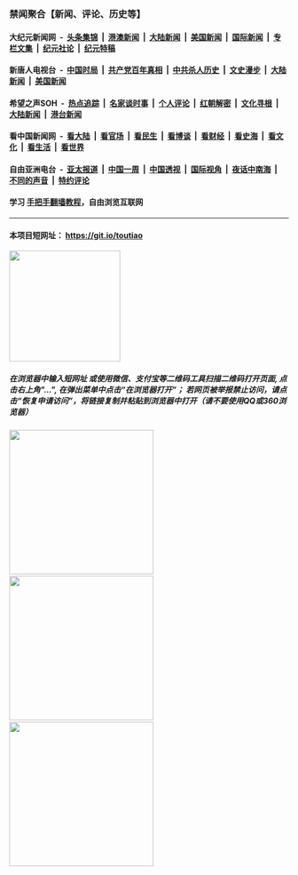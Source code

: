 ### 禁闻聚合【新闻、评论、历史等】

#### 大纪元新闻网 &nbsp;-&nbsp; [头条集锦](indexes/E头条集锦.md?t=03170303) &nbsp;|&nbsp; [港澳新闻](indexes/E港澳新闻.md?t=03170303)  &nbsp;|&nbsp; [大陆新闻](indexes/E大陆新闻.md?t=03170303) &nbsp;|&nbsp; [美国新闻](indexes/E美国新闻.md?t=03170303) &nbsp;|&nbsp; [国际新闻](indexes/E国际新闻.md?t=03170303) &nbsp;|&nbsp; [专栏文集](indexes/E专栏文集.md?t=03170303) &nbsp;|&nbsp; [纪元社论](indexes/E纪元社论.md?t=03170303) &nbsp;|&nbsp; [纪元特稿](indexes/E纪元特稿.md?t=03170303) 

#### 新唐人电视台 &nbsp;-&nbsp; [中国时局](indexes/N中国时局.md?t=03170303) &nbsp;|&nbsp; [共产党百年真相](indexes/N共产党百年真相.md?t=03170303) &nbsp;|&nbsp; [中共杀人历史](indexes/N中共杀人历史.md?t=03170303) &nbsp;|&nbsp; [文史漫步](indexes/N文史漫步.md?t=03170303) &nbsp;|&nbsp; [大陆新闻](indexes/N大陆新闻.md?t=03170303) &nbsp;|&nbsp; [美国新闻](indexes/N美国新闻.md?t=03170303)

#### 希望之声SOH &nbsp;-&nbsp; [热点追踪](indexes/H热点追踪.md?t=03170303) &nbsp;|&nbsp; [名家谈时事](indexes/H名家谈时事.md?t=03170303) &nbsp;|&nbsp; [个人评论](indexes/H个人评论.md?t=03170303)  &nbsp;|&nbsp; [红朝解密](indexes/H红朝解密.md?t=03170303) &nbsp;|&nbsp; [文化寻根](indexes/H文化寻根.md?t=03170303) &nbsp;|&nbsp; [大陆新闻](indexes/H大陆新闻.md?t=03170303) &nbsp;|&nbsp; [港台新闻](indexes/H港台新闻.md?t=03170303)

#### 看中国新闻网 &nbsp;-&nbsp; [看大陆](indexes/S看大陆.md?t=03170303) &nbsp;|&nbsp; [看官场](indexes/S看官场.md?t=03170303) &nbsp;|&nbsp; [看民生](indexes/S看民生.md?t=03170303)  &nbsp;|&nbsp; [看博谈](indexes/S看博谈.md?t=03170303) &nbsp;|&nbsp; [看财经](indexes/S看财经.md?t=03170303) &nbsp;|&nbsp; [看史海](indexes/S看史海.md?t=03170303) &nbsp;|&nbsp; [看文化](indexes/S看文化.md?t=03170303) &nbsp;|&nbsp; [看生活](indexes/S看生活.md?t=03170303) &nbsp;|&nbsp; [看世界](indexes/S看世界.md?t=03170303)

#### 自由亚洲电台 &nbsp;-&nbsp; [亚太报道](indexes/R亚太报道.md?t=03170303) &nbsp;|&nbsp; [中国一周](indexes/R中国一周.md?t=03170303) &nbsp;|&nbsp; [中国透视](indexes/R中国透视.md?t=03170303)  &nbsp;|&nbsp; [国际视角](indexes/R国际视角.md?t=03170303) &nbsp;|&nbsp; [夜话中南海](indexes/R夜话中南海.md?t=03170303) &nbsp;|&nbsp; [不同的声音](indexes/R不同的声音.md?t=03170303) &nbsp;|&nbsp; [特约评论](indexes/R特约评论.md?t=03170303)

#### 学习 [手把手翻墙教程](https://github.com/gfw-breaker/guides/wiki)，自由浏览互联网

----

#### 本项目短网址： https://git.io/toutiao
<img src="https://raw.githubusercontent.com/gfw-breaker/banned-news/master/scripts/img/qr.png" width="200px"/>  

##### 在浏览器中输入短网址 或使用微信、支付宝等二维码工具扫描二维码打开页面, 点击右上角"...", 在弹出菜单中点击“在浏览器打开”； 若网页被举报禁止访问，请点击“恢复申请访问”，将链接复制并粘贴到浏览器中打开（请不要使用QQ或360浏览器）

<img src="https://raw.githubusercontent.com/gfw-breaker/banned-news/master/scripts/img/1.png" width="260px"/> &nbsp; <img src="https://raw.githubusercontent.com/gfw-breaker/banned-news/master/scripts/img/2.png" width="260px"/> &nbsp; <img src="https://raw.githubusercontent.com/gfw-breaker/banned-news/master/scripts/img/3.png" width="260px"/>
